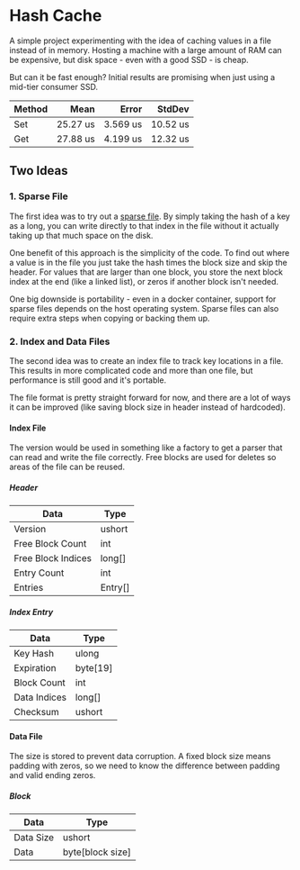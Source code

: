 # Hash Cache

A simple project experimenting with the idea of caching values in a file instead of in memory. Hosting a machine with a large amount of RAM can be expensive, but disk space - even with a good SSD - is cheap.

But can it be fast enough? Initial results are promising when just using a mid-tier consumer SSD.

| Method | Mean     | Error    | StdDev   |
|------- |---------:|---------:|---------:|
| Set    | 25.27 us | 3.569 us | 10.52 us |
| Get    | 27.88 us | 4.199 us | 12.32 us |

## Two Ideas

### 1. Sparse File
The first idea was to try out a [sparse file](https://en.wikipedia.org/wiki/Sparse_file). By simply taking the hash of a key as a long, you can write directly to that index in the file without it actually taking up that much space on the disk.

One benefit of this approach is the simplicity of the code. To find out where a value is in the file you just take the hash times the block size and skip the header. For values that are larger than one block, you store the next block index at the end (like a linked list), or zeros if another block isn't needed.

One big downside is portability - even in a docker container, support for sparse files depends on the host operating system. Sparse files can also require extra steps when copying or backing them up.


### 2. Index and Data Files
The second idea was to create an index file to track key locations in a file. This results in more complicated code and more than one file, but performance is still good and it's portable.

The file format is pretty straight forward for now, and there are a lot of ways it can be improved (like saving block size in header instead of hardcoded).

#### Index File
The version would be used in something like a factory to get a parser that can read and write the file correctly. Free blocks are used for deletes so areas of the file can be reused.

##### Header
| Data               | Type      |
| ------------------ | --------- |
| Version            | ushort    |
| Free Block Count   | int       |
| Free Block Indices | long[]    |
| Entry Count        | int       |
| Entries			 | Entry[]   |

##### Index Entry
| Data               | Type      |
| ------------------ | --------- |
| Key Hash           | ulong     |
| Expiration		 | byte[19]  |
| Block Count        | int       |
| Data Indices       | long[]    |
| Checksum           | ushort    |

#### Data File
The size is stored to prevent data corruption. A fixed block size means padding with zeros, so we need to know the difference between padding and valid ending zeros.

##### Block
| Data               | Type             |
| ------------------ | ---------------- |
| Data Size          | ushort           |
| Data               | byte[block size] |
